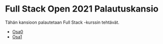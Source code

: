 # **Full Stack Open 2021 Palautuskansio** 

Tähän kansioon palautetaan Full Stack -kurssin tehtävät.

* [Osa0](./Osa0/)
* [Osa1](./Osa1/) 

